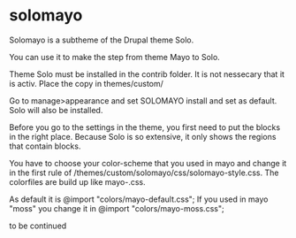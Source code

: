 # solomayo
Solomayo is a subtheme of the Drupal theme Solo.

You can use it to make the step from theme Mayo to Solo.

Theme Solo must be installed in the contrib folder. It is not nessecary that it is activ.
Place the copy in themes/custom/

Go to manage>appearance and set SOLOMAYO install and set as default.
Solo will also be installed.

Before you go to the settings in the theme, you first need to put the blocks in the right place. Because Solo is so extensive, it only shows the regions that contain blocks.

You have to choose your color-scheme that you used in mayo and change it in the first rule of /themes/custom/solomayo/css/solomayo-style.css.
The colorfiles are build up like mayo-<colorname in mayo>.css.

As default it is @import "colors/mayo-default.css";
If you used in mayo "moss" you change it in
@import "colors/mayo-moss.css";

to be continued



